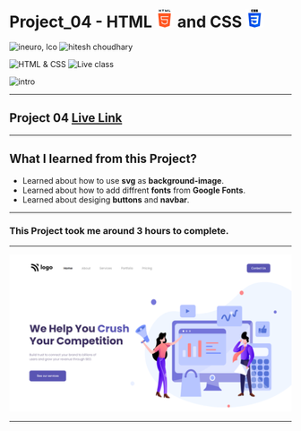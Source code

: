 # Project_04 - HTML ![](./screenshot/html.png) and CSS ![](./screenshot/css.png)

![ineuro, lco](https://img.shields.io/badge/iNeuron-LCO-green)
![hitesh choudhary](https://img.shields.io/badge/Hitesh%20Choudhary-Full%20Stack%20JavaScript%20Bootcamp-lightgrey)

![HTML & CSS](https://img.shields.io/badge/HTML-CSS-orange)
![Live class](https://img.shields.io/badge/LIVE--CLASS-PROJECT--04-blue)

![intro](https://img.shields.io/badge/Mohit%20Gupta-MCA%20Final%20Year-red)

---

## Project 04 [Live Link](https://project-04-themohitgupta.netlify.app)

---
## What I learned from this Project?

- Learned about how to use **svg** as **background-image**. 
- Learned about how to add diffrent **fonts** from **Google Fonts**.
- Learned about desiging **buttons** and **navbar**.

---

### This Project took me around **3 hours** to complete.

---

![Screenshot](./screenshot/screenshot.png)

---
